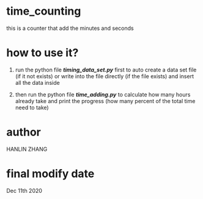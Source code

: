 # time_counting
this is a counter that add the minutes and seconds

# how to use it?

1. run the python file  <i><b>timing_data_set.py</b></i>  first to auto create a data set file (if it not exists) or write into the file directly (if the file exists) and insert all the data inside

2. then run the python file <i><b>time_adding.py</b></i> to calculate how many hours already take and print the progress (how many percent of the total time need to take)

# author

HANLIN ZHANG

# final modify date

Dec 11th 2020
